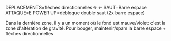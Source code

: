 DEPLACEMENTS=flèches directionnelles-> <-
SAUT=Barre espace 
ATTAQUE=E 
POWER UP=débloque double saut (2x barre espace)

Dans la dernière zone, il y a un moment où le fond est mauve/violet: c'est la zone d'altération de gravité. Pour bouger, maintenir/spam la barre espace + flèches directionnelles
